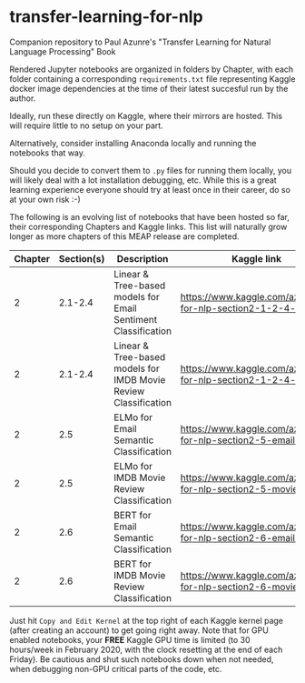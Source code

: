 # transfer-learning-for-nlp
Companion repository to Paul Azunre's "Transfer Learning for Natural Language Processing" Book

Rendered Jupyter notebooks are organized in folders by Chapter, with each folder containing a corresponding `requirements.txt` file representing Kaggle docker image dependencies at the time of their latest succesful run by the author.

Ideally, run these directly on Kaggle, where their mirrors are hosted. This will require little to no setup on your part.

Alternatively, consider installing Anaconda locally and running the notebooks that way.

Should you decide to convert them to `.py` files for running them locally, you will likely deal with a lot installation debugging, etc. While this is a great learning experience everyone should try at least once in their career, do so at your own risk :-)

The following is an evolving list of notebooks that have been hosted so far, their corresponding Chapters and Kaggle links. This list will naturally grow longer as more chapters of this MEAP release are completed.


| Chapter  | Section(s) | Description | Kaggle link 
|-------------|-------------|-------------|-------------|
| 2 | 2.1-2.4 | Linear & Tree-based models for Email Sentiment Classification | https://www.kaggle.com/azunre/tl-for-nlp-section2-1-2-4-emails
| 2 | 2.1-2.4 | Linear & Tree-based models for IMDB Movie Review Classification | https://www.kaggle.com/azunre/tl-for-nlp-section2-1-2-4-movies
| 2 | 2.5 | ELMo for Email Semantic Classification | https://www.kaggle.com/azunre/tl-for-nlp-section2-5-emails-elmo
| 2 | 2.5 | ELMo for IMDB Movie Review Classification | https://www.kaggle.com/azunre/tl-for-nlp-section2-5-movies-elmo
| 2 | 2.6 | BERT for Email Semantic Classification | https://www.kaggle.com/azunre/tl-for-nlp-section2-6-emails-bert
| 2 | 2.6 | BERT for IMDB Movie Review Classification | https://www.kaggle.com/azunre/tl-for-nlp-section2-6-movies-bert


Just hit `Copy and Edit Kernel` at the top right of each Kaggle kernel page (after creating an account) to get going right away. Note that for GPU enabled notebooks, your **FREE** Kaggle GPU time is limited (to 30 hours/week in February 2020, with the clock resetting at the end of each Friday). Be cautious and shut such notebooks down when not needed, when debugging non-GPU critical parts of the code, etc.




